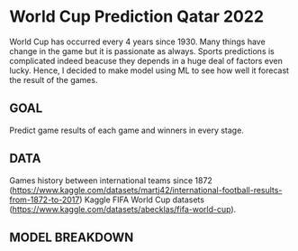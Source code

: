 # World Cup Prediction Qatar 2022
World Cup has occurred every 4 years since 1930. Many things have change in the game but it is passionate as always. Sports predictions is complicated indeed beacuse they depends in a huge deal of factors even lucky. Hence, I decided to make model using ML to see how well it forecast the result of the games. 

GOAL
---------------------------------------------------------------------------------------------------------------------------------------------
Predict game results of each game and winners in every stage.

DATA
----------------------------------------------------------------------------------------------------------------------------------------------
Games history between international teams since 1872 (https://www.kaggle.com/datasets/martj42/international-football-results-from-1872-to-2017)
Kaggle FIFA World Cup datasets (https://www.kaggle.com/datasets/abecklas/fifa-world-cup).

MODEL BREAKDOWN
------------------------------------------------------------------------------------------------------------------------------------------------

